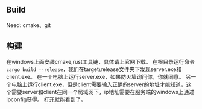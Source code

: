 ## Build

Need: cmake、git


## 构建

在windows上面安装cmake,rust工具链，具体请上官网下载。
在根目录运行命令`cargo build --release`，我们在target\release文件夹下发现server.exe和client.exe。
在一个电脑上运行server.exe，如果防火墙询问你，你就同意。
另一个电脑上运行client.exe，但是client需要输入正确的server的地址才能知道，这个需要server和client在同一个局域网下，ip地址需要在服务端的windows上通过ipconfig获得。
打开就能看到了。
